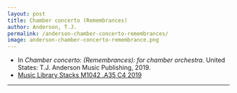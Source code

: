 ```yaml
---
layout: post
title: Chamber concerto (Remembrances)
author: Anderson, T.J.
permalink: /anderson-chamber-concerto-remembrances/
image: anderson-chamber-concerto-remembrance.png
---
```


- In *Chamber concerto: (Remembrances): for chamber orchestra.* United States: T.J. Anderson Music Publishing, 2019.
- <a href="https://tufts-primo.hosted.exlibrisgroup.com/permalink/f/bnf7qa/01TUN_ALMA21276728500003851" target="_blank">Music Library Stacks M1042 .A35 C4 2019</a>

---
